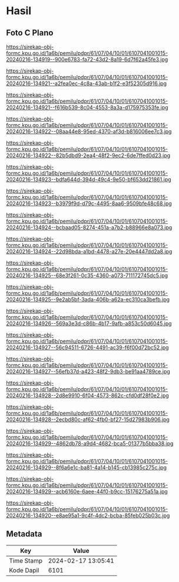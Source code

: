 # Hasil

## Foto C Plano

https://sirekap-obj-formc.kpu.go.id/1a6b/pemilu/pdpr/61/07/04/10/01/6107041001015-20240216-134919--900e6783-fa72-43d2-8a19-6d7f62a45fe3.jpg

https://sirekap-obj-formc.kpu.go.id/1a6b/pemilu/pdpr/61/07/04/10/01/6107041001015-20240216-134921--a2fea0ec-4c8a-43ab-b1f2-e3f52305d916.jpg

https://sirekap-obj-formc.kpu.go.id/1a6b/pemilu/pdpr/61/07/04/10/01/6107041001015-20240216-134921--f616b539-8c04-4553-8a3a-d175975353fe.jpg

https://sirekap-obj-formc.kpu.go.id/1a6b/pemilu/pdpr/61/07/04/10/01/6107041001015-20240216-134922--08aa44e8-95ed-4370-af3d-b816006ee7c3.jpg

https://sirekap-obj-formc.kpu.go.id/1a6b/pemilu/pdpr/61/07/04/10/01/6107041001015-20240216-134922--82b5dbd9-2ea4-48f2-9ec2-6de7ffed0d23.jpg

https://sirekap-obj-formc.kpu.go.id/1a6b/pemilu/pdpr/61/07/04/10/01/6107041001015-20240216-134923--bdfa644d-394d-49c4-9e50-bf653dd21861.jpg

https://sirekap-obj-formc.kpu.go.id/1a6b/pemilu/pdpr/61/07/04/10/01/6107041001015-20240216-134923--b3979f9d-d79c-4495-8aa6-9509bfe48c68.jpg

https://sirekap-obj-formc.kpu.go.id/1a6b/pemilu/pdpr/61/07/04/10/01/6107041001015-20240216-134924--bcbaad05-8274-451a-a7b2-b88966e8a073.jpg

https://sirekap-obj-formc.kpu.go.id/1a6b/pemilu/pdpr/61/07/04/10/01/6107041001015-20240216-134924--22d98bda-a1bd-4478-a27e-20e4447dd2a8.jpg

https://sirekap-obj-formc.kpu.go.id/1a6b/pemilu/pdpr/61/07/04/10/01/6107041001015-20240216-134925--68e3f261-0c35-4360-a073-711172745dc5.jpg

https://sirekap-obj-formc.kpu.go.id/1a6b/pemilu/pdpr/61/07/04/10/01/6107041001015-20240216-134925--9e2ab5bf-3ada-406b-a62a-ec310ca3befb.jpg

https://sirekap-obj-formc.kpu.go.id/1a6b/pemilu/pdpr/61/07/04/10/01/6107041001015-20240216-134926--569a3e3d-c86b-4b17-9afb-a853c50d6045.jpg

https://sirekap-obj-formc.kpu.go.id/1a6b/pemilu/pdpr/61/07/04/10/01/6107041001015-20240216-134927--56c94511-6726-4491-ac39-f6f00d72bc52.jpg

https://sirekap-obj-formc.kpu.go.id/1a6b/pemilu/pdpr/61/07/04/10/01/6107041001015-20240216-134927--56efb37d-a423-48f2-9db3-be91aa4789ce.jpg

https://sirekap-obj-formc.kpu.go.id/1a6b/pemilu/pdpr/61/07/04/10/01/6107041001015-20240216-134928--2d8e9910-6f04-4573-862c-cfd0df28f0e2.jpg

https://sirekap-obj-formc.kpu.go.id/1a6b/pemilu/pdpr/61/07/04/10/01/6107041001015-20240216-134928--2ecbd80c-af62-4fb0-bf27-15d27983b906.jpg

https://sirekap-obj-formc.kpu.go.id/1a6b/pemilu/pdpr/61/07/04/10/01/6107041001015-20240216-134929--4862db78-a9d4-4682-bca5-01377b5bba38.jpg

https://sirekap-obj-formc.kpu.go.id/1a6b/pemilu/pdpr/61/07/04/10/01/6107041001015-20240216-134929--8f6a6e1c-ba81-4a14-b145-cb13985c275c.jpg

https://sirekap-obj-formc.kpu.go.id/1a6b/pemilu/pdpr/61/07/04/10/01/6107041001015-20240216-134929--acb6160e-6aee-44f0-b9cc-15176275a51a.jpg

https://sirekap-obj-formc.kpu.go.id/1a6b/pemilu/pdpr/61/07/04/10/01/6107041001015-20240216-134920--e8ae95a1-9c4f-4dc2-bcba-85feb025b03c.jpg


## Metadata

| Key        | Value               |
| ---------- | ------------------- |
| Time Stamp | 2024-02-17 13:05:41 |
| Kode Dapil | 6101                |




